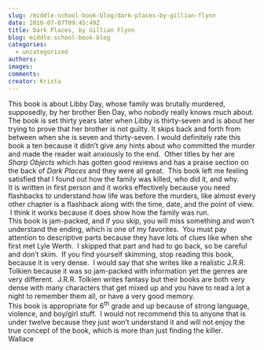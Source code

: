 ```yaml
---
slug: /middle-school-book-blog/dark-places-by-gillian-flynn
date: 2010-07-07T09:45:49Z
title: Dark Places, by Gillian Flynn
blog: middle-school-book-blog
categories:
  - uncategorized
authors:
images:
comments:
creator: Krista
---
```


 This book is about Libby Day, whose family was brutally murdered, supposedly, by her brother Ben Day, who nobody really knows much about.  The book is set thirty years later when Libby is thirty-seven and is about her trying to prove that her brother is not guilty. It skips back and forth from between when she is seven and thirty-seven. I would definitely rate this book a ten because it didn’t give any hints about who committed the murder and made the reader wait anxiously to the end.  Other titles by her are <em>Sharp Objects</em> which has gotten good reviews and has a praise section on the back of <em>Dark Places</em> and they were all great.  This book left me feeling satisfied that I found out how the family was killed, who did it, and why.<br />It is written in first person and it works effectively because you need flashbacks to understand how life was before the murders, like almost every other chapter is a flashback along with the time, date, and the point of view.  I think it works because it does show how the family was run.<br />This book is jam-packed, and if you skip, you will miss something and won’t understand the ending, which is one of my favorites.  You must pay attention to descriptive parts because they have lots of clues like when she first met Lyle Werth.  I skipped that part and had to go back, so be careful and don’t skim.  If you find yourself skimming, stop reading this book, because it is very dense.  I would say that she writes like a realistic J.R.R. Tolkien because it was so jam-packed with information yet the genres are very different.  J.R.R. Tolkien writes fantasy but their books are both very dense with many characters that get mixed up and you have to read a lot a night to remember them all, or have a very good memory.<br />This book is appropriate for 6<sup>th</sup> grade and up because of strong language, violence, and boy/girl stuff.  I would not recommend this to anyone that is under twelve because they just won’t understand it and will not enjoy the true concept of the book, which is more than just finding the killer.<br />Wallace<br />
